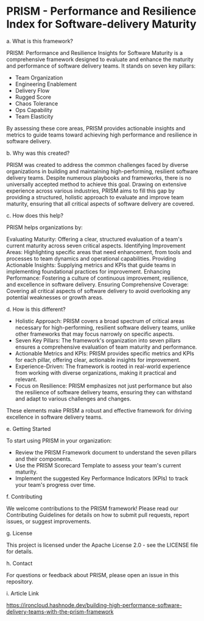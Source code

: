 # PRISM - Performance and Resilience Index for Software-delivery Maturity

a. What is this framework?

PRISM: Performance and Resilience Insights for Software Maturity is a comprehensive framework designed to evaluate and enhance the maturity and performance of software delivery teams. It stands on seven key pillars: 
- Team Organization
- Engineering Enablement
- Delivery Flow
- Rugged Score
- Chaos Tolerance
- Ops Capability
- Team Elasticity

By assessing these core areas, PRISM provides actionable insights and metrics to guide teams toward achieving high performance and resilience in software delivery.

b. Why was this created?

PRISM was created to address the common challenges faced by diverse organizations in building and maintaining high-performing, resilient software delivery teams. Despite numerous playbooks and frameworks, there is no universally accepted method to achieve this goal. Drawing on extensive experience across various industries, PRISM aims to fill this gap by providing a structured, holistic approach to evaluate and improve team maturity, ensuring that all critical aspects of software delivery are covered.

c. How does this help?

PRISM helps organizations by:

Evaluating Maturity: Offering a clear, structured evaluation of a team's current maturity across seven critical aspects.
Identifying Improvement Areas: Highlighting specific areas that need enhancement, from tools and processes to team dynamics and operational capabilities.
Providing Actionable Insights: Supplying metrics and KPIs that guide teams in implementing foundational practices for improvement.
Enhancing Performance: Fostering a culture of continuous improvement, resilience, and excellence in software delivery.
Ensuring Comprehensive Coverage: Covering all critical aspects of software delivery to avoid overlooking any potential weaknesses or growth areas.

d. How is this different?

- Holistic Approach: PRISM covers a broad spectrum of critical areas necessary for high-performing, resilient software delivery teams, unlike other frameworks that may focus narrowly on specific aspects.
- Seven Key Pillars: The framework's organization into seven pillars ensures a comprehensive evaluation of team maturity and performance.
- Actionable Metrics and KPIs: PRISM provides specific metrics and KPIs for each pillar, offering clear, actionable insights for improvement.
- Experience-Driven: The framework is rooted in real-world experience from working with diverse organizations, making it practical and relevant.
- Focus on Resilience: PRISM emphasizes not just performance but also the resilience of software delivery teams, ensuring they can withstand and adapt to various challenges and changes.

These elements make PRISM a robust and effective framework for driving excellence in software delivery teams.


e. Getting Started

To start using PRISM in your organization:

- Review the PRISM Framework document to understand the seven pillars and their components.
- Use the PRISM Scorecard Template to assess your team's current maturity.
- Implement the suggested Key Performance Indicators (KPIs) to track your team's progress over time.

f. Contributing

We welcome contributions to the PRISM framework! Please read our Contributing Guidelines for details on how to submit pull requests, report issues, or suggest improvements.

g. License

This project is licensed under the Apache License 2.0 - see the LICENSE file for details.

h. Contact

For questions or feedback about PRISM, please open an issue in this repository.

i. Article Link

https://ironcloud.hashnode.dev/building-high-performance-software-delivery-teams-with-the-prism-framework
